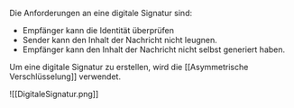 Die Anforderungen an eine digitale Signatur sind:
- Empfänger kann die Identität überprüfen
- Sender kann den Inhalt der Nachricht nicht leugnen.
- Empfänger kann den Inhalt der Nachricht nicht selbst generiert haben.

Um eine digitale Signatur zu erstellen, wird die [[Asymmetrische Verschlüsselung]] verwendet.

![[DigitaleSignatur.png]]